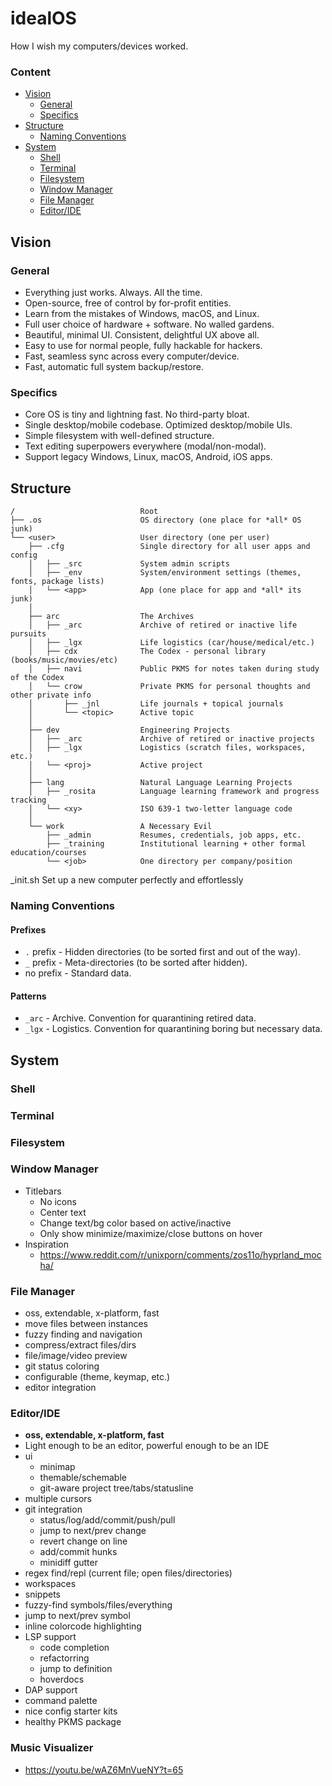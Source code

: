 # idealOS
How I wish my computers/devices worked.

### Content
<!-- MarkdownTOC levels="1,2,3" -->

- [Vision](#vision)
    + [General](#general)
    + [Specifics](#specifics)
- [Structure](#structure)
    + [Naming Conventions](#naming-conventions)
- [System](#system)
    + [Shell](#shell)
    + [Terminal](#terminal)
    + [Filesystem](#filesystem)
    + [Window Manager](#window-manager)
    + [File Manager](#file-manager)
    + [Editor/IDE](#editoride)

<!-- /MarkdownTOC -->

## Vision
### General
- Everything just works. Always. All the time.
- Open-source, free of control by for-profit entities.
- Learn from the mistakes of Windows, macOS, and Linux.
- Full user choice of hardware + software. No walled gardens.
- Beautiful, minimal UI. Consistent, delightful UX above all.
- Easy to use for normal people, fully hackable for hackers.
- Fast, seamless sync across every computer/device.
- Fast, automatic full system backup/restore.

### Specifics
- Core OS is tiny and lightning fast. No third-party bloat.
- Single desktop/mobile codebase. Optimized desktop/mobile UIs.
- Simple filesystem with well-defined structure.
- Text editing superpowers everywhere (modal/non-modal).
- Support legacy Windows, Linux, macOS, Android, iOS apps.

## Structure
```
/                            Root
├── .os                      OS directory (one place for *all* OS junk)
└── <user>                   User directory (one per user)
    ├── .cfg                 Single directory for all user apps and config
    │   ├── _src             System admin scripts
    │   ├── _env             System/environment settings (themes, fonts, package lists)
    │   └── <app>            App (one place for app and *all* its junk)
    │
    ├── arc                  The Archives
    │   ├── _arc             Archive of retired or inactive life pursuits
    │   ├── _lgx             Life logistics (car/house/medical/etc.)
    │   ├── cdx              The Codex - personal library (books/music/movies/etc)
    │   ├── navi             Public PKMS for notes taken during study of the Codex
    │   └── crow             Private PKMS for personal thoughts and other private info
    │       ├── _jnl         Life journals + topical journals
    │       └── <topic>      Active topic
    │
    ├── dev                  Engineering Projects
    │   ├── _arc             Archive of retired or inactive projects
    │   ├── _lgx             Logistics (scratch files, workspaces, etc.)
    │   └── <proj>           Active project
    │
    ├── lang                 Natural Language Learning Projects
    │   ├── _rosita          Language learning framework and progress tracking
    │   └── <xy>             ISO 639-1 two-letter language code
    │
    └── work                 A Necessary Evil
        ├── _admin           Resumes, credentials, job apps, etc.
        ├── _training        Institutional learning + other formal education/courses
        └── <job>            One directory per company/position
```

\_init.sh     Set up a new computer perfectly and effortlessly

### Naming Conventions
#### Prefixes
- `.` prefix - Hidden directories (to be sorted first and out of the way).
- `_` prefix - Meta-directories (to be sorted after hidden).
- no prefix - Standard data.

#### Patterns
- `_arc` - Archive. Convention for quarantining retired data.
- `_lgx` - Logistics. Convention for quarantining boring but necessary data.


## System
### Shell
### Terminal
### Filesystem

### Window Manager
- Titlebars
    * No icons
    * Center text
    * Change text/bg color based on active/inactive
    * Only show minimize/maximize/close buttons on hover
- Inspiration
    * https://www.reddit.com/r/unixporn/comments/zos11o/hyprland_mocha/


### File Manager
- oss, extendable, x-platform, fast
- move files between instances
- fuzzy finding and navigation
- compress/extract files/dirs
- file/image/video preview
- git status coloring
- configurable (theme, keymap, etc.)
- editor integration


### Editor/IDE
- **oss, extendable, x-platform, fast**
- Light enough to be an editor, powerful enough to be an IDE
- ui
    + minimap
    + themable/schemable
    + git-aware project tree/tabs/statusline
- multiple cursors
- git integration
    + status/log/add/commit/push/pull
    + jump to next/prev change
    + revert change on line
    + add/commit hunks
    + minidiff gutter
- regex find/repl (current file; open files/directories)
- workspaces
- snippets
- fuzzy-find symbols/files/everything
- jump to next/prev symbol
- inline colorcode highlighting
- LSP support
    + code completion
    + refactorring
    + jump to definition
    + hoverdocs
- DAP support
- command palette
- nice config starter kits
- healthy PKMS package


### Music Visualizer
- https://youtu.be/wAZ6MnVueNY?t=65
